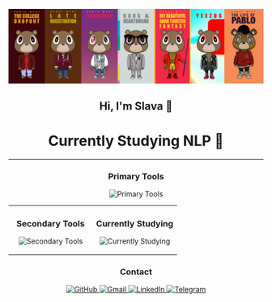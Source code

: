 <p align="center">
  <img src="https://raw.githubusercontent.com/llanimo/llanimo/main/Frame%20Kanye.png" alt="Frame Kanye" width="1000"/>
</p>

<div align="center">

## Hi, I'm Slava 👋
# Currently Studying **NLP** 🧠

</div>

---

<div align="center">
  <h3>Primary Tools</h3>
</div>
<p align="center">
  <img src="https://skillicons.dev/icons?i=python,pytorch,tensorflow" width="700" height="100" alt="Primary Tools"/>
</p>


<table align="center" border="0" cellpadding="0" cellspacing="0" width="80%">
  <tr>
    <td align="center" valign="top" width="50%">
      <h3>Secondary Tools</h3>
      <p align="center">
        <img src="https://skillicons.dev/icons?i=javascript,kotlin,julia" width="250" height="50" alt="Secondary Tools"/>
      </p>
    </td>
    <td align="center" valign="top" width="50%">
      <h3>Currently Studying</h3>
      <p align="center">
        <img src="https://skillicons.dev/icons?i=go,cpp" width="250" height="50" alt="Currently Studying"/>
      </p>
    </td>
  </tr>
</table>


<div align="center">
  <h3>Contact</h3>
</div>
<p align="center">
  <a href="https://github.com/llanimo">
    <img src="https://skillicons.dev/icons?i=github" alt="GitHub" width="46"/>
  </a>
  <a href="mailto:olor.guard@gmail.com">
    <img src="https://upload.wikimedia.org/wikipedia/commons/7/7e/Gmail_icon_%282020%29.svg" alt="Gmail" width="46"/>
  </a>
  <a href="https://www.linkedin.com/in/vyacheslav-lyan/">
    <img src="https://upload.wikimedia.org/wikipedia/commons/c/ca/LinkedIn_logo_initials.png" alt="LinkedIn" width="46"/>
  </a>
  <a href="https://t.me/llanimo">
    <img src="https://upload.wikimedia.org/wikipedia/commons/8/82/Telegram_logo.svg" alt="Telegram" width="46"/>
  </a>
</p>

